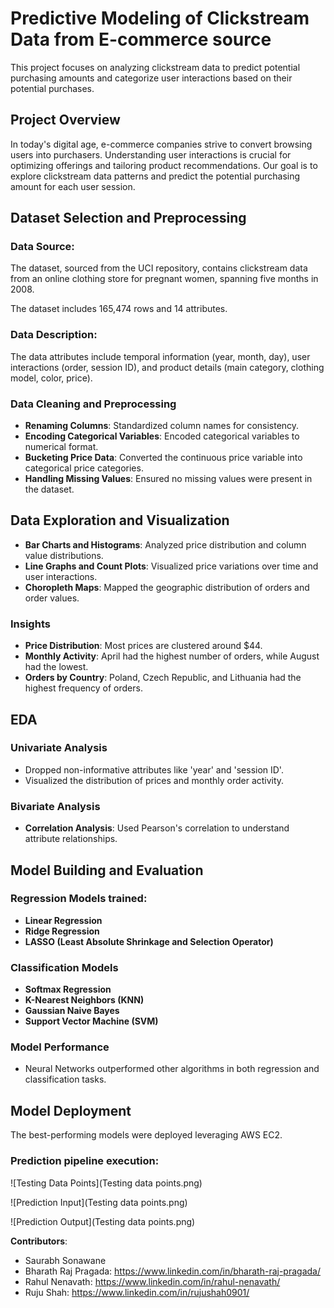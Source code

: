 # Predictive Modeling of Clickstream Data from E-commerce source

This project focuses on analyzing clickstream data to predict potential purchasing amounts and categorize user interactions based on their potential purchases.

## Project Overview

In today's digital age, e-commerce companies strive to convert browsing users into purchasers. Understanding user interactions is crucial for optimizing offerings and tailoring product recommendations. Our goal is to explore clickstream data patterns and predict the potential purchasing amount for each user session.

## Dataset Selection and Preprocessing

### Data Source:

The dataset, sourced from the UCI repository, contains clickstream data from an online clothing store for pregnant women, spanning five months in 2008. 

The dataset includes 165,474 rows and 14 attributes.

### Data Description:

The data attributes include temporal information (year, month, day), user interactions (order, session ID), and product details (main category, clothing model, color, price).

### Data Cleaning and Preprocessing

- **Renaming Columns**: Standardized column names for consistency.
- **Encoding Categorical Variables**: Encoded categorical variables to numerical format.
- **Bucketing Price Data**: Converted the continuous price variable into categorical price categories.
- **Handling Missing Values**: Ensured no missing values were present in the dataset.

## Data Exploration and Visualization

- **Bar Charts and Histograms**: Analyzed price distribution and column value distributions.
- **Line Graphs and Count Plots**: Visualized price variations over time and user interactions.
- **Choropleth Maps**: Mapped the geographic distribution of orders and order values.

### Insights

- **Price Distribution**: Most prices are clustered around $44.
- **Monthly Activity**: April had the highest number of orders, while August had the lowest.
- **Orders by Country**: Poland, Czech Republic, and Lithuania had the highest frequency of orders.

## EDA

### Univariate Analysis

- Dropped non-informative attributes like 'year' and 'session ID'.
- Visualized the distribution of prices and monthly order activity.

### Bivariate Analysis

- **Correlation Analysis**: Used Pearson's correlation to understand attribute relationships.

## Model Building and Evaluation

### Regression Models trained:

- **Linear Regression**
- **Ridge Regression**
- **LASSO (Least Absolute Shrinkage and Selection Operator)**

### Classification Models

- **Softmax Regression**
- **K-Nearest Neighbors (KNN)**
- **Gaussian Naive Bayes**
- **Support Vector Machine (SVM)**

### Model Performance

- Neural Networks outperformed other algorithms in both regression and classification tasks.

## Model Deployment

The best-performing models were deployed leveraging AWS EC2.

### Prediction pipeline execution:

![Testing Data Points](Testing data points.png)

![Prediction Input](Testing data points.png)

![Prediction Output](Testing data points.png)

**Contributors**:

- Saurabh Sonawane 
- Bharath Raj Pragada: https://www.linkedin.com/in/bharath-raj-pragada/
- Rahul Nenavath: https://www.linkedin.com/in/rahul-nenavath/
- Ruju Shah: https://www.linkedin.com/in/rujushah0901/

